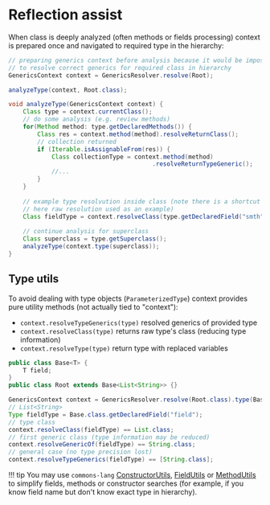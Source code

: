 # Reflection assist

When class is deeply analyzed (often methods or fields processing) context is prepared once 
and navigated to required type in the hierarchy:

```java
// preparing generics context before analysis because it would be impossible
// to resolve correct generics for required class in hierarchy
GenericsContext context = GenericsResolver.resolve(Root);

analyzeType(context, Root.class);

void analyzeType(GenericsContext context) {
    Class type = context.currentClass();
    // do some analysis (e.g. review methods)
    for(Method method: type.getDeclaredMethods()) {
        Class res = context.method(method).resolveReturnClass();
        // collection returned
        if (Iterable.isAssignableFrom(res)) {
            Class collectionType = context.method(method)
                                        .resolveReturnTypeGeneric();
            //...
        }        
    }
    
    // example type resolvution inside class (note there is a shortcut method .resolveFieldClass(),
    // here raw resolution used as an example)
    Class fieldType = context.resolveClass(type.getDeclaredField("smth").getGenericType())
    
    // continue analysis for superclass
    Class superclass = type.getSuperclass();    
    analyzeType(context.type(superclass));
}
```

## Type utils

To avoid dealing with type objects (`ParameterizedType`) context provides pure utility methods 
(not actually tied to "context"):
- `context.resolveTypeGenerics(type)` resolved generics of provided type
- `context.resolveClass(type)` returns raw type's class (reducing type information)
- `context.resolveType(type)` return type with replaced variables

```java
public class Base<T> {
    T field;
}
public class Root extends Base<List<String>> {}

GenericsContext context = GenericsResolver.resolve(Root.class).type(Base.class);
// List<String>
Type fieldType = Base.class.getDeclaredField("field");
// type class
context.resolveClass(fieldType) == List.class;
// first generic class (type information may be reduced)
context.resolveGenericOf(fieldType) == String.class;
// general case (no type precision lost)
context.resolveTypeGenerics(fieldType) == [String.class];
```

!!! tip
    You may use `commons-lang` [ConstructorUtils](https://www.baeldung.com/java-commons-lang-3#the-constructorutils-class), 
    [FieldUtils](https://www.baeldung.com/java-commons-lang-3#the-fieldutils-class) 
    or [MethodUtils](https://www.baeldung.com/java-commons-lang-3#the-fieldutils-class) to simplify fields, methods or 
    constructor searches (for example, if you know field name but don't know exact type in hierarchy).
